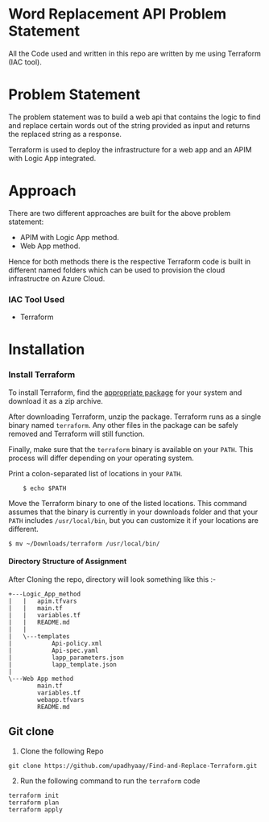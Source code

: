 # Word Replacement API Problem Statement

All the Code used and written in this repo are written by me using Terraform (IAC tool).

# Problem Statement
The problem statement was to build a web api that contains the logic to find and replace certain words out of the string provided as input and returns the replaced string as a response.

Terraform is used to deploy the infrastructure for a web app and an APIM with Logic App integrated. 

# Approach
 There are two different approaches are built for the above problem statement:
 * APIM with Logic App method.
 * Web App method.

Hence for both methods there is the respective Terraform code is built in different named folders which can be used to provision the cloud infrastructre on Azure Cloud. 

### IAC Tool Used

* Terraform

# Installation

### Install Terraform

To install Terraform, find the [appropriate package](https://www.terraform.io/downloads.html) for your system and download it as a zip archive.

After downloading Terraform, unzip the package. Terraform runs as a single binary named `terraform`. Any other files in the package can be safely removed and Terraform will still function.

Finally, make sure that the `terraform` binary is available on your `PATH`. This process will differ depending on your operating system.

Print a colon-separated list of locations in your `PATH`.
```
    $ echo $PATH
```

Move the Terraform binary to one of the listed locations. This command assumes that the binary is currently in your downloads folder and that your `PATH` includes `/usr/local/bin`, but you can customize it if your locations are different.

```
$ mv ~/Downloads/terraform /usr/local/bin/
```

#### Directory Structure of Assignment

After Cloning the repo, directory will look something like this :-

```
+---Logic_App_method
|   |   apim.tfvars
|   |   main.tf
|   |   variables.tf
|   |   README.md
|   |
|   \---templates
|           Api-policy.xml
|           Api-spec.yaml
|           lapp_parameters.json
|           lapp_template.json
|
\---Web App method
        main.tf
        variables.tf
        webapp.tfvars
        README.md
```
## Git clone


1. Clone the following Repo

```
git clone https://github.com/upadhyaay/Find-and-Replace-Terraform.git
```
2. Run the following command to run the `terraform` code

```
terraform init
terraform plan
terraform apply
```
